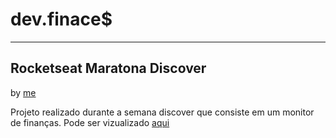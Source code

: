 # dev.finace$
---
## Rocketseat Maratona Discover
by [me](https://github.com/eliasinacio)

Projeto realizado durante a semana discover que consiste em um monitor de finanças.
Pode ser vizualizado [aqui](https://eliasinacio.github.io/rocketseat-discover/)
